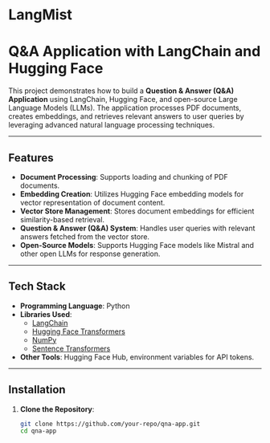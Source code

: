 # LangMist
# Q&A Application with LangChain and Hugging Face  

This project demonstrates how to build a **Question & Answer (Q&A) Application** using LangChain, Hugging Face, and open-source Large Language Models (LLMs). The application processes PDF documents, creates embeddings, and retrieves relevant answers to user queries by leveraging advanced natural language processing techniques.

---

## Features  
- **Document Processing**: Supports loading and chunking of PDF documents.  
- **Embedding Creation**: Utilizes Hugging Face embedding models for vector representation of document content.  
- **Vector Store Management**: Stores document embeddings for efficient similarity-based retrieval.  
- **Question & Answer (Q&A) System**: Handles user queries with relevant answers fetched from the vector store.  
- **Open-Source Models**: Supports Hugging Face models like Mistral and other open LLMs for response generation.

---

## Tech Stack  
- **Programming Language**: Python  
- **Libraries Used**:  
  - [LangChain](https://github.com/hwchase17/langchain)  
  - [Hugging Face Transformers](https://huggingface.co/)  
  - [NumPy](https://numpy.org/)  
  - [Sentence Transformers](https://www.sbert.net/)  
- **Other Tools**: Hugging Face Hub, environment variables for API tokens.  

---

## Installation  

1. **Clone the Repository**:  
   ```bash
   git clone https://github.com/your-repo/qna-app.git
   cd qna-app
